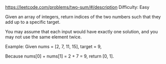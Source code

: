 https://leetcode.com/problems/two-sum/#/descriptionDifficulty: EasyGiven an array of integers, return indices of the two numbers such that they add up to a specific target.You may assume that each input would have exactly one solution, and you may not use the same element twice.Example:Given nums = [2, 7, 11, 15], target = 9,Because nums[0] + nums[1] = 2 + 7 = 9,return [0, 1].